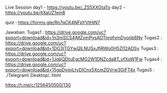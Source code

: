 Live Session
day1 - https://youtu.be/_ZS5XXGtaTo
day2 - https://youtu.be/jtXaUZ1ein8

quiz : https://forms.gle/Rn7qCK4NFpYVtHiN7

Jawaban:
Tugas1 : https://drive.google.com/uc?export=download&id=1n3mSCS4jMZvmPysAOTnrqfvmDyonb6Ny
Tugas2 : https://drive.google.com/uc?export=download&id=1DG3ITGYwQlLNUSxJfjRWo0H5Zl12ADSy
Tugas3 : https://drive.google.com/uc?export=download&id=1JqbQDtuEgcMG2W1DNZcda8T_yfXoW1Fw
Tugas4 : https://drive.google.com/uc?export=download&id=15gpDyjojLtyDICnx5XcmZGVrw3GiFT4x
Tugas5 : ./Telegram\ Desktop/..html

https://t.me/c/1256450500/130
